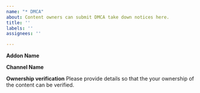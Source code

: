 ```yaml
---
name: "* DMCA"
about: Content owners can submit DMCA take down notices here.
title: ''
labels: ''
assignees: ''

---
```


**Addon Name**

**Channel Name**

**Ownership verification**
Please provide details so that the your ownership of the content can be verified.
